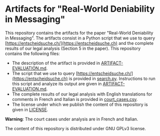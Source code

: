 # Artifacts for "Real-World Deniability in Messaging"
This repository contains the artifacts
for the paper "Real-World Deniability in Messaging".
The artifacts consist in a Python 
script that 
we use to query 
[https://entscheidsuche.ch/](https://entscheidsuche.ch) 
and the complete results of our legal analysis 
(Section 5 in the paper).
This repository contains the following files:
* The description of the artifact is provided in 
[ARTIFACT-EVALUATION.md](ARTIFACT-EVALUATION.md).
* The script that we use to query 
[https://entscheidsuche.ch/](https://entscheidsuche.ch) 
is provided in [search.py](search.py). Instructions to run this script
and analyze its output are given in 
[ARTIFACT-EVALUATION.md](ARTIFACT-EVALUATION.md).
* The complete results of our legal analysis with English translations
for comments in French and Italian is provided in [court_cases.csv](court_cases.csv).
* The license under which we publish the content of this repository
is given in [LICENSE](LICENSE).

**Warning**: The court cases under analysis are in 
French and Italian.

The content of this repository is distributed under GNU GPLv3 license.
